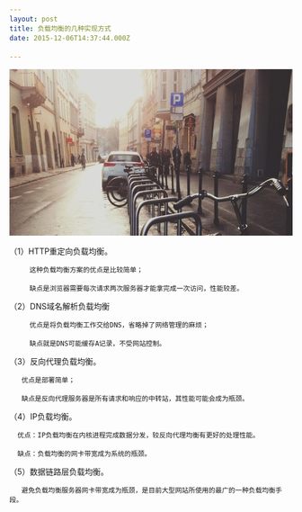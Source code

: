 ```yaml
---
layout: post
title: 负载均衡的几种实现方式
date: 2015-12-06T14:37:44.000Z

---
```


<img src="/images/fulls/01.jpg" class="fit image"> 

（1）HTTP重定向负载均衡。

         这种负载均衡方案的优点是比较简单；

         缺点是浏览器需要每次请求两次服务器才能拿完成一次访问，性能较差。
（2）DNS域名解析负载均衡

         优点是将负载均衡工作交给DNS，省略掉了网络管理的麻烦；

         缺点就是DNS可能缓存A记录，不受网站控制。
（3）反向代理负载均衡。

       优点是部署简单；

       缺点是反向代理服务器是所有请求和响应的中转站，其性能可能会成为瓶颈。
（4）IP负载均衡。

      优点：IP负载均衡在内核进程完成数据分发，较反向代理均衡有更好的处理性能。

      缺点：负载均衡的网卡带宽成为系统的瓶颈。

（5）数据链路层负载均衡。

       避免负载均衡服务器网卡带宽成为瓶颈，是目前大型网站所使用的最广的一种负载均衡手段。
